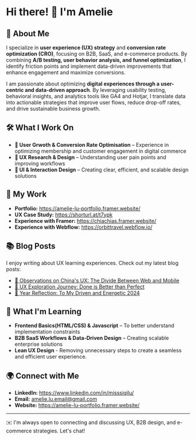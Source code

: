 # Hi there! 👋 I'm Amelie

## 🌟 About Me
I specialize in **user experience (UX) strategy** and **conversion rate optimization (CRO)**, focusing on B2B, SaaS, and e-commerce products. By combining **A/B testing, user behavior analysis, and funnel optimization**, I identify friction points and implement data-driven improvements that enhance engagement and maximize conversions.

I am passionate about optimizing **digital experiences through a user-centric and data-driven approach**. By leveraging usability testing, behavioral insights, and analytics tools like GA4 and Hotjar, I translate data into actionable strategies that improve user flows, reduce drop-off rates, and drive sustainable business growth.

## 🛠️ What I Work On
- **🛒 User Grwoth & Conversion Rate Optimisation** – Experience in optimizing membership and customer engagement in digital commerce
- **📌 UX Research & Design** – Understanding user pain points and improving workflows
- **🎨 UI & Interaction Design** – Creating clear, efficient, and scalable design solutions

## 🚀 My Work
- **Portfolio:** https://amelie-lu-portfolio.framer.website/
- **UX Case Study:** https://shorturl.at/t7ypk
- **Experience with Framer:** https://chiachias.framer.website/
- **Experience with Webflow:** https://orbittravel.webflow.io/

## 📚 Blog Posts
I enjoy writing about UX learning experiences. Check out my latest blog posts:
- [🔗 Observations on China's UX: The Divide Between Web and Mobile](https://shorturl.at/tzUoX) 
- [🔗 UX Exploration Journey: Done is Better than Perfect](https://shorturl.at/Zuy1n)
- [🔗 Year Reflection: To My Driven and Energetic 2024](https://shorturl.at/amlA9)

## 📖 What I'm Learning
- **Frontend Basics(HTML/CSS) & Javascript** – To better understand implementation constraints
- **B2B SaaS Workflows & Data-Driven Design** – Creating scalable enterprise solutions
- **Lean UX Design** - Removing unnecessary steps to create a seamless and efficient user experience.

## 🌍 Connect with Me
- **LinkedIn:** https://www.linkedin.com/in/misssiqilu/
- **Email:** amelie.lu.email@gmail.com
- **Website:** https://amelie-lu-portfolio.framer.website/

---
✉️ I'm always open to connecting and discussing UX, B2B design, and e-commerce strategies. Let's chat!
